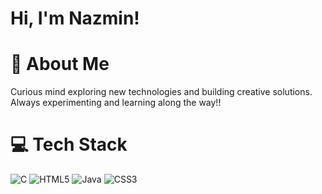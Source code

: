 # Hi, I'm Nazmin!

# 💫 About Me
Curious mind exploring new technologies and building creative solutions. <br>Always experimenting and learning along the way!!<br>


# 💻 Tech Stack
![C](https://img.shields.io/badge/c-%2300599C.svg?style=flat-square&logo=c&logoColor=white) ![HTML5](https://img.shields.io/badge/html5-%23E34F26.svg?style=flat-square&logo=html5&logoColor=white) ![Java](https://img.shields.io/badge/java-%23ED8B00.svg?style=flat-square&logo=openjdk&logoColor=white) ![CSS3](https://img.shields.io/badge/css3-%231572B6.svg?style=flat-square&logo=css3&logoColor=white)
<!--# 📊 GitHub Stats
![](https://github-readme-stats.vercel.app/api?username=Nazmin-Babubaker&theme=dark&hide_border=true&include_all_commits=false&count_private=false)<br/>
![](https://github-readme-streak-stats.herokuapp.com/?user=Nazmin-Babubaker&theme=dark&hide_border=true)<br/>
![](https://github-readme-stats.vercel.app/api/top-langs/?username=Nazmin-Babubaker&theme=dark&hide_border=true&include_all_commits=false&count_private=false&layout=compact)

---
[![](https://visitcount.itsvg.in/api?id=Nazmin-Babubaker&icon=0&color=0)](https://visitcount.itsvg.in)

<!-- Proudly created with GPRM ( https://gprm.itsvg.in ) -->
